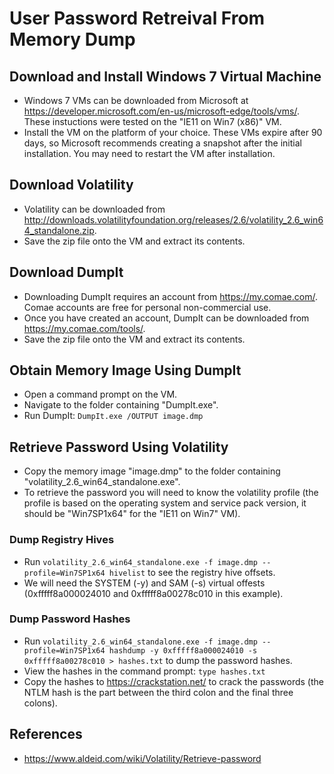 # User Password Retreival From Memory Dump

## Download and Install Windows 7 Virtual Machine
* Windows 7 VMs can be downloaded from Microsoft at https://developer.microsoft.com/en-us/microsoft-edge/tools/vms/. 
These instuctions were tested on the "IE11 on Win7 (x86)" VM.
* Install the VM on the platform of your choice. These VMs expire after 90 days, so Microsoft recommends creating a snapshot after the initial installation. 
You may need to restart the VM after installation. 

## Download Volatility
* Volatility can be downloaded from http://downloads.volatilityfoundation.org/releases/2.6/volatility_2.6_win64_standalone.zip.
* Save the zip file onto the VM and extract its contents.

## Download DumpIt
* Downloading DumpIt requires an account from https://my.comae.com/. Comae accounts are free for personal non-commercial use. 
* Once you have created an account, DumpIt can be downloaded from https://my.comae.com/tools/.
* Save the zip file onto the VM and extract its contents. 

## Obtain Memory Image Using DumpIt
* Open a command prompt on the VM.
* Navigate to the folder containing "DumpIt.exe".
* Run DumpIt: `DumpIt.exe /OUTPUT image.dmp`

## Retrieve Password Using Volatility
* Copy the memory image "image.dmp" to the folder containing "volatility_2.6_win64_standalone.exe".
* To retrieve the password you will need to know the volatility profile (the profile is based on the operating system and service pack version, it should be "Win7SP1x64" for the "IE11 on Win7" VM).

### Dump Registry Hives
* Run  `volatility_2.6_win64_standalone.exe -f image.dmp --profile=Win7SP1x64 hivelist` to see the registry hive offsets.
* We will need the SYSTEM (-y) and SAM (-s) virtual offests (0xfffff8a000024010 and 0xfffff8a00278c010 in this example).

### Dump Password Hashes
* Run `volatility_2.6_win64_standalone.exe -f image.dmp --profile=Win7SP1x64 hashdump -y 0xfffff8a000024010 -s 0xfffff8a00278c010 > hashes.txt` to dump the password hashes.
* View the hashes in the command prompt: `type hashes.txt`
* Copy the hashes to https://crackstation.net/ to crack the passwords (the NTLM hash is the part between the third colon and the final three colons).

## References
* https://www.aldeid.com/wiki/Volatility/Retrieve-password
